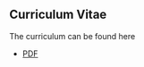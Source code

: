 ## Curriculum Vitae
The curriculum can be found here

* [PDF](https://github.com/Proch92/curriculum/blob/master/CV_MicheleProverbio.pdf)
